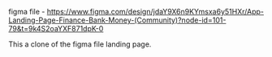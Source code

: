 figma file - https://www.figma.com/design/jdaY9X6n9KYmsxa6y51HXr/App-Landing-Page-Finance-Bank-Money-(Community)?node-id=101-79&t=9k4S2oaYXF871dpK-0

This a clone of the figma file landing page.
